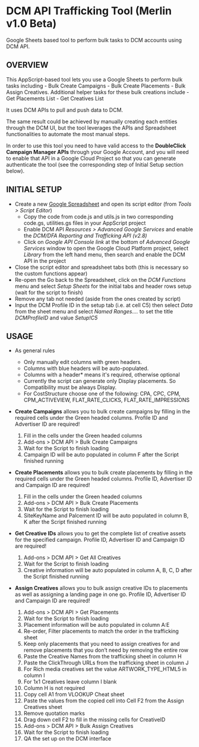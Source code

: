 # **DCM API Trafficking Tool (Merlin v1.0 Beta)**

Google Sheets based tool to perform bulk tasks to DCM accounts using DCM API.

## OVERVIEW

This AppScript-based tool lets you use a Google Sheets to perform bulk tasks including - Bulk Create Campaigns - 
Bulk Create Placements - Bulk Assign Creatives. 
Additional helper tasks for these bulk creations include - Get Placements List - Get Creatives List


It uses DCM APIs to pull and push data to DCM.

The same result could be achieved by manually creating each entities through the
DCM UI, but the tool leverages the APIs and Spreadsheet functionalities to
automate the most manual steps.

In order to use this tool you need to have valid access to the **DoubleClick
Campaign Manager APIs** through your Google Account, and you will need to enable
that API in a Google Cloud Project so that you can generate authenticate the
tool (see the corresponding step of Initial Setup section below).

## INITIAL SETUP

*   Create a new [Google Spreadsheet](https://sheets.google.com) and open its
    script editor (from _Tools > Script Editor_)
    -   Copy the code from code.js and utils.js in two corresponding code.gs,
        utilities.gs files in your AppScript project
    -   Enable DCM API _Resources > Advanced Google Services_ and enable the
        _DCM/DFA Reporting and Trafficking API (v2.8)_
    -   Click on _Google API Console link_ at the bottom of _Advanced Google
        Services_ window to open the Google Cloud Platform project, select
        _Library_ from the left hand menu, then search and enable the DCM API in
        the project
*   Close the script editor and spreadsheet tabs both (this is necessary so the
    custom functions appear)
*   Re-open the Go back to the Spreadsheet, click on the _DCM Functions_ menu
    and select _Setup Sheets_ for the initial tabs and header rows setup (wait
    for the script to finish)
*   Remove any tab not needed (aside from the ones created by script)
*   Input the DCM Profile ID in the setup tab (i.e. at cell C5) then select
    _Data_ from the sheet menu and select _Named Ranges...._ to set the title
    _DCMProfileID_ and value _Setup!C5_

## USAGE

*   As general rules
    *   Only manually edit columns with green headers.
    *   Columns with blue headers will be auto-populated.
    *   Columns with a header* means it's required, otherwise optional
    *   Currently the script can generate only Display placements. So Compatibility must be always Display. 
    *   For CostStructure choose one of the following: CPA, CPC, CPM, CPM_ACTIVEVIEW, FLAT_RATE_CLICKS, FLAT_RATE_IMPRESSIONS
    
*   **Create Campaigns** allows you to bulk create campaigns by filling in the 
required cells under the Green headed columns. Profile ID and Advertiser ID are required!
    1. Fill in the cells under the Green headed columns
    2. Add-ons > DCM API > Bulk Create Campaigns
    3. Wait for the Script to finish loading
    4. Campaign ID will be auto populated in column F after the Script finished running

*   **Create Placements** allows you to bulk create placements by filling in the required cells under the Green headed columns. 
Profile ID, Advertiser ID and Campaign ID are required!
    1. Fill in the cells under the Green headed columns
    2. Add-ons > DCM API > Bulk Create Placements
    3. Wait for the Script to finish loading
    4. SiteKeyName and Palcement ID will be auto populated in column B, K after the Script finished running

*   **Get Creative IDs** allows you to get the complete list of creative assets for the specified campaign. Profile ID, Advertiser ID and Campaign ID are required!
    1. Add-ons > DCM API > Get All Creatives 
    2. Wait for the Script to finish loading
    3. Creative information will be auto populated in column A, B, C, D after the Script finished running


*   **Assign Creatives** allows you to bulk assign creative IDs to placements as well as assigning a landing page in one go. Profile ID, Advertiser ID and Campaign ID are required!
    1. Add-ons > DCM API > Get Placements
    2. Wait for the Script to finish loading
    3. Placement information will be auto populated in column A:E
    4. Re-order, Filter placements to match the order in the trafficking sheet
    5. Keep only placements that you need to assign creatives for and remove placements that you don’t need by removing the entire row
    6. Paste the Creative Names from the trafficking sheet in column H
    7. Paste the ClickThrough URLs from the trafficking sheet in column J
    8. For Rich media creatives set the value ARTWORK_TYPE_HTML5 in column I
    9. For 1x1 Creatives leave column I blank
    10. Column H is not required
    11. Copy cell A1 from VLOOKUP Cheat sheet
    12. Paste the values from the copied cell into Cell F2 from the Assign Creatives sheet
    13. Remove quotation marks
    14. Drag down cell F2 to fill in the missing cells for CreativeID
    15. Add-ons > DCM API > Bulk Assign Creatives
    16. Wait for the Script to finish loading
    17. QA the set up on the DCM interface



    
